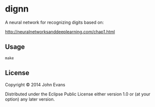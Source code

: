 # dignn

A neural network for recognizing digits based on:

http://neuralnetworksanddeeplearning.com/chap1.html

## Usage

    make

## License

Copyright © 2014 John Evans

Distributed under the Eclipse Public License either version 1.0 or (at
your option) any later version.
